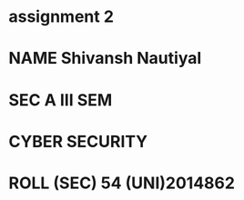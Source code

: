 # assignment 2
# NAME Shivansh Nautiyal
# SEC A III SEM
# CYBER SECURITY
# ROLL (SEC) 54   (UNI)2014862
 
